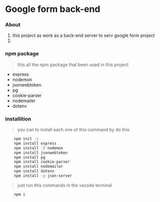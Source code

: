 # Google form back-end

### About
1. this project as work as a back-end server to serv google form project
2. 

### npm package
> this all the npm package that been used in this project
- express
- nodemon
- jsonwebtoken
- pg
- cookie-parser
- nodemailer
- dotenv

### installition
> you can to install each one of this command by do this
```sh
    npm init -y
    npm install express
    npm install -D nodemon
    npm install jsonwebtoken
    npm install pg
    npm install cookie-parser
    npm install nodemailer
    npm install dotenv
    npm install -g json-server
```
> just run this commands in the vscode terminal
```sh
    npm i

```

